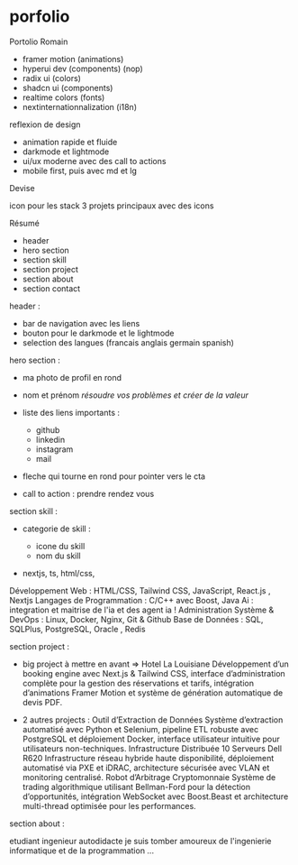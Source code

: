 # porfolio
Portolio Romain


- framer motion (animations)
- hyperui dev (components) (nop)
- radix ui (colors)
- shadcn ui (components)
- realtime colors (fonts)
- nextinternationnalization (i18n)


reflexion de design
- animation rapide et fluide
- darkmode et lightmode
- ui/ux moderne avec des call to actions
- mobile first, puis avec md et lg 

Devise

icon pour les stack 
3 projets principaux avec des icons 

Résumé
- header
- hero section
- section skill
- section project
- section about
- section contact

header : 
- bar de navigation avec les liens
- bouton pour le darkmode et le lightmode
- selection des langues (francais anglais germain spanish)

hero section : 
- ma photo de profil en rond 
- nom et prénom
*résoudre vos problèmes et créer de la valeur*
- liste des liens importants :
    - github
    - linkedin
    - instagram
    - mail


- fleche qui tourne en rond pour pointer vers le cta
- call to action : prendre rendez vous 


section skill : 
- categorie de skill :
    - icone du skill
    - nom du skill

- nextjs, ts, html/css, 


Développement Web : HTML/CSS, Tailwind CSS, JavaScript, React.js , Nextjs
Langages de Programmation : C/C++ avec Boost, Java 
Ai : integration et maitrise de l'ia et des agent ia !
Administration Système & DevOps : Linux, Docker, Nginx, Git & Github
Base de Données : SQL, SQLPlus, PostgreSQL, Oracle , Redis 



section project : 
 
- big project à mettre en avant => Hotel La Louisiane
Développement d’un booking engine avec Next.js & Tailwind CSS, interface d’administration complète pour la gestion des
réservations et tarifs, intégration d’animations Framer Motion et système de génération automatique de devis PDF.


- 2 autres projects :
Outil d’Extraction de Données
Système d’extraction automatisé avec Python et Selenium, pipeline ETL robuste avec PostgreSQL et déploiement Docker,
interface utilisateur intuitive pour utilisateurs non-techniques.
Infrastructure Distribuée 10 Serveurs Dell R620
Infrastructure réseau hybride haute disponibilité, déploiement automatisé via PXE et iDRAC, architecture sécurisée avec
VLAN et monitoring centralisé.
Robot d’Arbitrage Cryptomonnaie
Système de trading algorithmique utilisant Bellman-Ford pour la détection d’opportunités, intégration WebSocket avec
Boost.Beast et architecture multi-thread optimisée pour les performances.


section about : 

etudiant ingenieur autodidacte je suis tomber amoureux de l'ingenierie informatique et de la programmation ...







